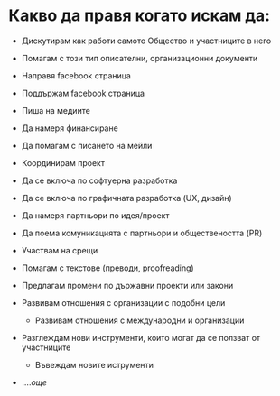 # Какво да правя когато искам да:

- Дискутирам как работи самото Общество и участниците в него
- Помагам с този тип описателни, организационни документи

- Направя facebook страница
- Поддържам facebook страница
- Пиша на медиите
- Да намеря финансиране
- Да помагам с писането на мейли

- Координирам проект
- Да се включа по софтуерна разработка
- Да се включа по графичната разработка (UX, дизайн)

- Да намеря партньори по идея/проект
- Да поема комуникацията с партньори и обществеността (PR)
- Участвам на срещи

- Помагам с текстове (преводи, proofreading)

- Предлагам промени по държавни проекти или закони

- Развивам отношения с организации с подобни цели
  - Развивам отношения с международни и организации
- Разглеждам нови инструменти, които могат да се ползват от участниците
  - Въвеждам новите иструменти
- ....*oще*

